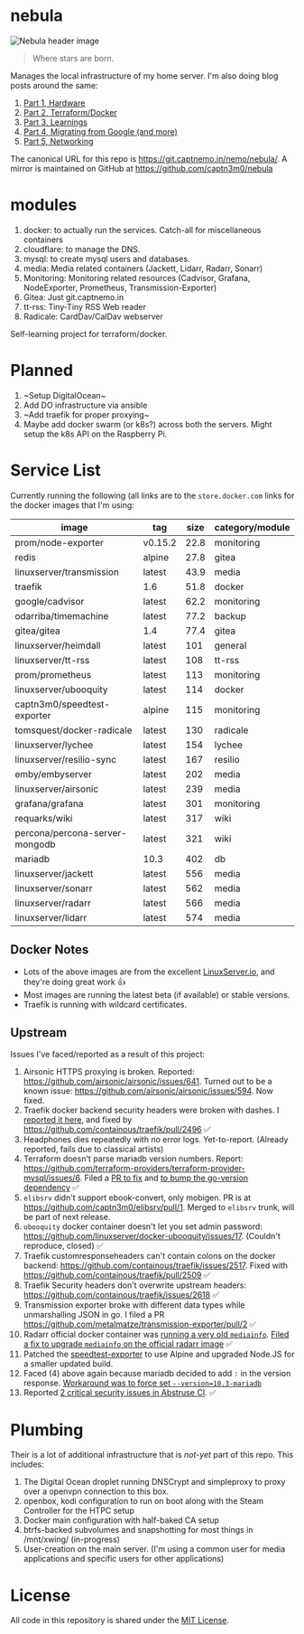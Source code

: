 # nebula

![Nebula header image](https://cdn.spacetelescope.org/archives/images/thumb700x/heic0707a.jpg)

>Where stars are born.

Manages the local infrastructure of my home server. I'm also doing blog posts around the same:

1. [Part 1, Hardware](https://captnemo.in/blog/2017/09/17/home-server-build/)
2. [Part 2, Terraform/Docker](https://captnemo.in/blog/2017/11/09/home-server-update/)
3. [Part 3, Learnings](https://captnemo.in/blog/2017/12/18/home-server-learnings/)
4. [Part 4, Migrating from Google (and more)](https://captnemo.in/blog/2017/12/31/migrating-from-google/)
5. [Part 5, Networking](https://captnemo.in/blog/2018/04/22/home-server-networking/)

The canonical URL for this repo is https://git.captnemo.in/nemo/nebula/. A mirror is maintained on GitHub at <https://github.com/captn3m0/nebula>

# modules

1. docker: to actually run the services. Catch-all for miscellaneous containers
2. cloudflare: to manage the DNS.
3. mysql: to create mysql users and databases.
4. media: Media related containers (Jackett, Lidarr, Radarr, Sonarr)
5. Monitoring: Monitoring related resources (Cadvisor, Grafana, NodeExporter, Prometheus, Transmission-Exporter)
6. Gitea: Just git.captnemo.in
7. tt-rss: Tiny-Tiny RSS Web reader
8. Radicale: CardDav/CalDav webserver

Self-learning project for terraform/docker.

# Planned

1. ~Setup DigitalOcean~
2. Add DO infrastructure via ansible
3. ~Add traefik for proper proxying~
4. Maybe add docker swarm (or k8s?) across both the servers. Might setup the k8s API on the Raspberry Pi.

# Service List

Currently running the following (all links are to the `store.docker.com` links for the docker images that I'm using:

| image                          | tag     | size | category/module |
|--------------------------------|---------|------|-----------------|
| prom/node-exporter             | v0.15.2 | 22.8 | monitoring      |
| redis                          | alpine  | 27.8 | gitea           |
| linuxserver/transmission       | latest  | 43.9 | media           |
| traefik                        | 1.6     | 51.8 | docker          |
| google/cadvisor                | latest  | 62.2 | monitoring      |
| odarriba/timemachine           | latest  | 77.2 | backup          |
| gitea/gitea                    | 1.4     | 77.4 | gitea           |
| linuxserver/heimdall           | latest  | 101  | general         |
| linuxserver/tt-rss             | latest  | 108  | tt-rss          |
| prom/prometheus                | latest  | 113  | monitoring      |
| linuxserver/ubooquity          | latest  | 114  | docker          |
| captn3m0/speedtest-exporter    | alpine  | 115  | monitoring      |
| tomsquest/docker-radicale      | latest  | 130  | radicale        |
| linuxserver/lychee             | latest  | 154  | lychee          |
| linuxserver/resilio-sync       | latest  | 167  | resilio         |
| emby/embyserver                | latest  | 202  | media           |
| linuxserver/airsonic           | latest  | 239  | media           |
| grafana/grafana                | latest  | 301  | monitoring      |
| requarks/wiki                  | latest  | 317  | wiki            |
| percona/percona-server-mongodb | latest  | 321  | wiki            |
| mariadb                        | 10.3    | 402  | db              |
| linuxserver/jackett            | latest  | 556  | media           |
| linuxserver/sonarr             | latest  | 562  | media           |
| linuxserver/radarr             | latest  | 566  | media           |
| linuxserver/lidarr             | latest  | 574  | media           |

## Docker Notes
- Lots of the above images are from the excellent [LinuxServer.io](https://www.linuxserver.io), and they're doing great work :+1:
- Most images are running the latest beta (if available) or stable versions.
- Traefik is running with wildcard certificates.

## Upstream

Issues I've faced/reported as a result of this project:

1. Airsonic HTTPS proxying is broken. Reported: https://github.com/airsonic/airsonic/issues/641. Turned out to be a known issue: https://github.com/airsonic/airsonic/issues/594. Now fixed.
2. Traefik docker backend security headers were broken with dashes. I [reported it here](https://github.com/containous/traefik/issues/2493), and fixed by https://github.com/containous/traefik/pull/2496 :white_check_mark:
3. Headphones dies repeatedly with no error logs. Yet-to-report. (Already reported, fails due to classical artists)
4. Terraform doesn't parse mariadb version numbers. Report: https://github.com/terraform-providers/terraform-provider-mysql/issues/6. Filed a [PR to fix](https://github.com/hashicorp/go-version/pull/34) and [to bump the go-version dependency](https://github.com/terraform-providers/terraform-provider-mysql/pull/27) :white_check_mark:
5. `elibsrv` didn't support ebook-convert, only mobigen. PR is at https://github.com/captn3m0/elibsrv/pull/1. Merged to `elibsrv` trunk, will be part of next release.
6. `ubooquity` docker container doesn't let you set admin password: https://github.com/linuxserver/docker-ubooquity/issues/17. (Couldn't reproduce, closed) :white_check_mark:
7. Traefik customresponseheaders can't contain colons on the docker backend: https://github.com/containous/traefik/issues/2517. Fixed with https://github.com/containous/traefik/pull/2509 :white_check_mark:
8. Traefik Security headers don't overwrite upstream headers: https://github.com/containous/traefik/issues/2618 :white_check_mark:
9. Transmission exporter broke with different data types while unmarshalling JSON in go. I filed a PR https://github.com/metalmatze/transmission-exporter/pull/2 :white_check_mark:
10. Radarr official docker container was [running a very old `mediainfo`](https://github.com/Radarr/Radarr/issues/2668#issuecomment-376310514). [Filed a fix to upgrade `mediainfo` on the official radarr image](https://github.com/linuxserver/docker-baseimage-mono/pull/3) :white_check_mark:
11. Patched the [speedtest-exporter](https://github.com/stefanwalther/speedtest-exporter/pull/7) to use Alpine and upgraded Node.JS for a smaller updated build.
12. Faced (4) above again because mariadb decided to add `:` in the version response. [Workaround was to force set `--version=10.3-mariadb`](https://git.captnemo.in/nemo/nebula/commit/5f47a08bb55eea2c708c41668657ac1efa84c72a)
13. Reported [2 critical security issues in Abstruse CI](https://github.com/bleenco/abstruse/issues/363). :white_check_mark:

# Plumbing

Their is a lot of additional infrastructure that is _not-yet_ part of this repo. This includes:

1. The Digital Ocean droplet running DNSCrypt and simpleproxy to proxy over a openvpn connection to this box.
2. openbox, kodi configuration to run on boot along with the Steam Controller for the HTPC setup
3. Docker main configuration with half-baked CA setup
4. btrfs-backed subvolumes and snapshotting for most things in /mnt/xwing/ (in-progress)
5. User-creation on the main server. (I'm using a common user for media applications and specific users for other applications)

# License

All code in this repository is shared under the [MIT License](https://nemo.mit-license.org/).

